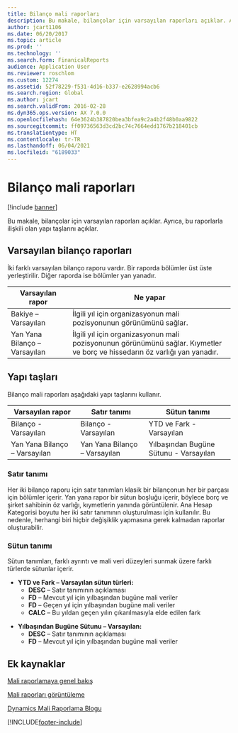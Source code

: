 ```yaml
---
title: Bilanço mali raporları
description: Bu makale, bilançolar için varsayılan raporları açıklar. Ayrıca, bu raporlarla ilişkili olan yapı taşlarını açıklar.
author: jcart1106
ms.date: 06/20/2017
ms.topic: article
ms.prod: ''
ms.technology: ''
ms.search.form: FinanicalReports
audience: Application User
ms.reviewer: roschlom
ms.custom: 12274
ms.assetid: 52f78229-f531-4d16-b337-e2628994acb6
ms.search.region: Global
ms.author: jcart
ms.search.validFrom: 2016-02-28
ms.dyn365.ops.version: AX 7.0.0
ms.openlocfilehash: 64e3624b387820bea3bfea9c2a4b2f48b0aa9822
ms.sourcegitcommit: ff09736563d3cd2bc74c7664edd1767b218401cb
ms.translationtype: HT
ms.contentlocale: tr-TR
ms.lasthandoff: 06/04/2021
ms.locfileid: "6189033"
---
```

# <a name="balance-sheet-financial-reports"></a>Bilanço mali raporları

[!include [banner](../includes/banner.md)]

Bu makale, bilançolar için varsayılan raporları açıklar. Ayrıca, bu raporlarla ilişkili olan yapı taşlarını açıklar. 

## <a name="default-balance-sheet-reports"></a>Varsayılan bilanço raporları

İki farklı varsayılan bilanço raporu vardır. Bir raporda bölümler üst üste yerleştirilir. Diğer raporda ise bölümler yan yanadır.

| Varsayılan rapor                       | Ne yapar                                                                                                                           |
|--------------------------------------|----------------------------------------------------------------------------------------------------------------------------------------|
| Bakiye – Varsayılan              | İlgili yıl için organizasyonun mali pozisyonunun görünümünü sağlar.                                                                 |
| Yan Yana Bilanço – Varsayılan | İlgili yıl için organizasyonun mali pozisyonunun görünümünü sağlar. Kıymetler ve borç ve hissedarın öz varlığı yan yanadır. |

## <a name="building-blocks"></a>Yapı taşları
Bilanço mali raporları aşağıdaki yapı taşlarını kullanır.

| Varsayılan rapor                       | Satır tanımı                       | Sütun tanımı             |
|--------------------------------------|--------------------------------------|-------------------------------|
| Bilanço - Varsayılan              | Bilanço - Varsayılan              | YTD ve Fark - Varsayılan    |
| Yan Yana Bilanço – Varsayılan | Yan Yana Bilanço – Varsayılan | Yılbaşından Bugüne Sütunu - Varsayılan |

### <a name="row-definition"></a>Satır tanımı

Her iki bilanço raporu için satır tanımları klasik bir bilançonun her bir parçası için bölümler içerir. Yan yana rapor bir sütun boşluğu içerir, böylece borç ve şirket sahibinin öz varlığı, kıymetlerin yanında görüntülenir. Ana Hesap Kategorisi boyutu her iki satır tanımının oluşturulması için kullanılır. Bu nedenle, herhangi biri hiçbir değişiklik yapmasına gerek kalmadan raporlar oluşturabilir.

### <a name="column-definition"></a>Sütun tanımı

Sütun tanımları, farklı ayrıntı ve mali veri düzeyleri sunmak üzere farklı türlerde sütunlar içerir.

-   **YTD ve Fark – Varsayılan sütun türleri:**
    -   **DESC** – Satır tanımının açıklaması
    -   **FD** – Mevcut yıl için yılbaşından bugüne mali veriler
    -   **FD** – Geçen yıl için yılbaşından bugüne mali veriler
    -   **CALC** – Bu yıldan geçen yılın çıkarılmasıyla elde edilen fark

<!-- -->

-   **Yılbaşından Bugüne Sütunu – Varsayılan:**
    -   **DESC** – Satır tanımının açıklaması
    -   **FD** – Mevcut yıl için yılbaşından bugüne mali veriler



## <a name="additional-resources"></a>Ek kaynaklar

[Mali raporlamaya genel bakış](financial-reporting-getting-started.md)

[Mali raporları görüntüleme](view-financial-reports.md)

[Dynamics Mali Raporlama Blogu](https://blogs.msdn.com/b/dynamics_financial_reporting/)





[!INCLUDE[footer-include](../../includes/footer-banner.md)]